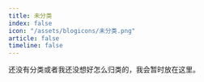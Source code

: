 ```yaml
---
title: 未分类
index: false
icon: "/assets/blogicons/未分类.png"
article: false
timeline: false
---
```


还没有分类或者我还没想好怎么归类的，我会暂时放在这里。

<div class="catalog-display-container">
  <Catalog hideHeading />
</div>

